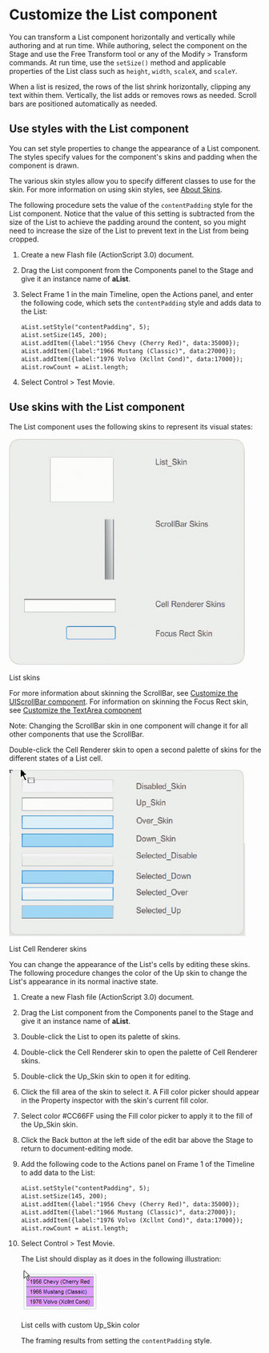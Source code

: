 # Customize the List component

You can transform a List component horizontally and vertically while authoring
and at run time. While authoring, select the component on the Stage and use the
Free Transform tool or any of the Modify \> Transform commands. At run time, use
the `setSize()` method and applicable properties of the List class such as
`height`, `width`, `scaleX`, and `scaleY`.

When a list is resized, the rows of the list shrink horizontally, clipping any
text within them. Vertically, the list adds or removes rows as needed. Scroll
bars are positioned automatically as needed.

## Use styles with the List component

You can set style properties to change the appearance of a List component. The
styles specify values for the component's skins and padding when the component
is drawn.

The various skin styles allow you to specify different classes to use for the
skin. For more information on using skin styles, see
[About Skins](./about-skins.md).

The following procedure sets the value of the `contentPadding` style for the
List component. Notice that the value of this setting is subtracted from the
size of the List to achieve the padding around the content, so you might need to
increase the size of the List to prevent text in the List from being cropped.

1.  Create a new Flash file (ActionScript 3.0) document.

2.  Drag the List component from the Components panel to the Stage and give it
    an instance name of **aList**.

3.  Select Frame 1 in the main Timeline, open the Actions panel, and enter the
    following code, which sets the `contentPadding` style and adds data to the
    List:

        aList.setStyle("contentPadding", 5);
        aList.setSize(145, 200);
        aList.addItem({label:"1956 Chevy (Cherry Red)", data:35000});
        aList.addItem({label:"1966 Mustang (Classic)", data:27000});
        aList.addItem({label:"1976 Volvo (Xcllnt Cond)", data:17000});
        aList.rowCount = aList.length;

4.  Select Control \> Test Movie.

## Use skins with the List component

The List component uses the following skins to represent its visual states:

![](../img/cu_list_skins.png)

<caption>List skins</caption>

For more information about skinning the ScrollBar, see
[Customize the UIScrollBar component](./customize-the-uiscrollbar-component.md).
For information on skinning the Focus Rect skin, see
[Customize the TextArea component](./customize-the-textarea-component.md)

Note: Changing the ScrollBar skin in one component will change it for all other
components that use the ScrollBar.

Double-click the Cell Renderer skin to open a second palette of skins for the
different states of a List cell.

![](../img/cu_List_cell_skins.png)

<caption>List Cell Renderer skins</caption>

You can change the appearance of the List's cells by editing these skins. The
following procedure changes the color of the Up skin to change the List's
appearance in its normal inactive state.

1.  Create a new Flash file (ActionScript 3.0) document.

2.  Drag the List component from the Components panel to the Stage and give it
    an instance name of **aList**.

3.  Double-click the List to open its palette of skins.

4.  Double-click the Cell Renderer skin to open the palette of Cell Renderer
    skins.

5.  Double-click the Up_Skin skin to open it for editing.

6.  Click the fill area of the skin to select it. A Fill color picker should
    appear in the Property inspector with the skin's current fill color.

7.  Select color \#CC66FF using the Fill color picker to apply it to the fill of
    the Up_Skin skin.

8.  Click the Back button at the left side of the edit bar above the Stage to
    return to document-editing mode.

9.  Add the following code to the Actions panel on Frame 1 of the Timeline to
    add data to the List:

        aList.setStyle("contentPadding", 5);
        aList.setSize(145, 200);
        aList.addItem({label:"1956 Chevy (Cherry Red)", data:35000});
        aList.addItem({label:"1966 Mustang (Classic)", data:27000});
        aList.addItem({label:"1976 Volvo (Xcllnt Cond)", data:17000});
        aList.rowCount = aList.length;

10. Select Control \> Test Movie.

    The List should display as it does in the following illustration:

    ![List cells with custom Up_Skin color](../img/cu_list_skins_ex.png)

    <caption>List cells with custom Up_Skin color</caption>

    The framing results from setting the `contentPadding` style.
